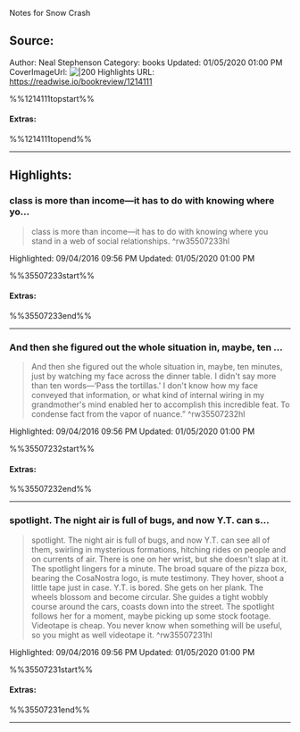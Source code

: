 Notes for Snow Crash

## Source:
Author: Neal Stephenson
Category: books
Updated: 01/05/2020 01:00 PM
CoverImageUrl: 
![|200](https://images-na.ssl-images-amazon.com/images/I/51yI5lXG7IL._SL200_.jpg)
Highlights URL: https://readwise.io/bookreview/1214111

%%1214111topstart%%
#### Extras:

%%1214111topend%%


 
-----
 ## Highlights:

### class is more than income—it has to do with knowing where yo...
>class is more than income—it has to do with knowing where you stand in a web of social relationships. ^rw35507233hl


Highlighted: 09/04/2016 09:56 PM
Updated: 01/05/2020 01:00 PM

%%35507233start%%
#### Extras:

%%35507233end%%



------

### And then she figured out the whole situation in, maybe, ten ...
>And then she figured out the whole situation in, maybe, ten minutes, just by watching my face across the dinner table. I didn't say more than ten words—‘Pass the tortillas.' I don't know how my face conveyed that information, or what kind of internal wiring in my grandmother's mind enabled her to accomplish this incredible feat. To condense fact from the vapor of nuance.” ^rw35507232hl


Highlighted: 09/04/2016 09:56 PM
Updated: 01/05/2020 01:00 PM

%%35507232start%%
#### Extras:

%%35507232end%%



------

### spotlight. The night air is full of bugs, and now Y.T. can s...
>spotlight. The night air is full of bugs, and now Y.T. can see all of them, swirling in mysterious formations, hitching rides on people and on currents of air. There is one on her wrist, but she doesn't slap at it. The spotlight lingers for a minute. The broad square of the pizza box, bearing the CosaNostra logo, is mute testimony. They hover, shoot a little tape just in case. Y.T. is bored. She gets on her plank. The wheels blossom and become circular. She guides a tight wobbly course around the cars, coasts down into the street. The spotlight follows her for a moment, maybe picking up some stock footage. Videotape is cheap. You never know when something will be useful, so you might as well videotape it. ^rw35507231hl


Highlighted: 09/04/2016 09:56 PM
Updated: 01/05/2020 01:00 PM

%%35507231start%%
#### Extras:

%%35507231end%%



------

